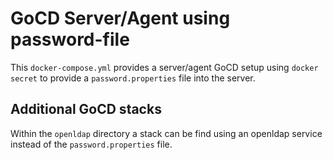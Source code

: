 # GoCD Server/Agent using password-file

This `docker-compose.yml` provides a server/agent GoCD setup using `docker secret` to provide a `password.properties` file into the server.

## Additional GoCD stacks

Within the `openldap` directory a stack can be find using an openldap service instead of the `password.properties` file.
